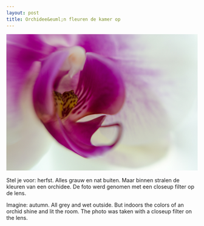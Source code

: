 ```yaml
---
layout: post
title: Orchidee&euml;n fleuren de kamer op
---
```


![orchidee](/images/orchidee.jpg)


Stel je voor: herfst. Alles grauw en nat buiten. Maar binnen stralen de kleuren van een orchidee.
De foto werd genomen met een closeup filter op de lens.

Imagine: autumn. All grey and wet outside. But indoors the colors of an orchid shine and lit the room. The photo was taken with a closeup filter on the lens.


